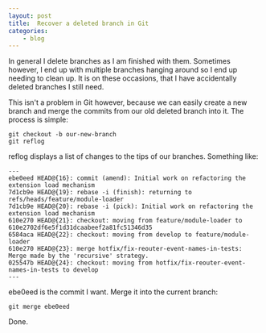 ```yaml
---
layout: post
title:  Recover a deleted branch in Git
categories:
    - blog
---
```

In general I delete branches as I am finished with them. Sometimes however, I end up with multiple branches hanging around so I end up needing to clean up. It is on these occasions, that I have accidentally deleted branches I still need.

This isn't a problem in Git however, because we can easily create a new branch and merge the commits from our old deleted branch into it. The process is simple:

```
git checkout -b our-new-branch
git reflog
```

reflog displays a list of changes to the tips of our branches. Something like:

```
---
ebe0eed HEAD@{16}: commit (amend): Initial work on refactoring the extension load mechanism
7d1cb9e HEAD@{19}: rebase -i (finish): returning to refs/heads/feature/module-loader
7d1cb9e HEAD@{20}: rebase -i (pick): Initial work on refactoring the extension load mechanism
610e270 HEAD@{21}: checkout: moving from feature/module-loader to 610e2702df6e5f1d31dcaabeef2a81fc51346d35
6584aca HEAD@{22}: checkout: moving from develop to feature/module-loader
610e270 HEAD@{23}: merge hotfix/fix-reouter-event-names-in-tests: Merge made by the 'recursive' strategy.
025547b HEAD@{24}: checkout: moving from hotfix/fix-reouter-event-names-in-tests to develop
---
```

ebe0eed is the commit I want. Merge it into the current branch:

```
git merge ebe0eed
```

Done.
